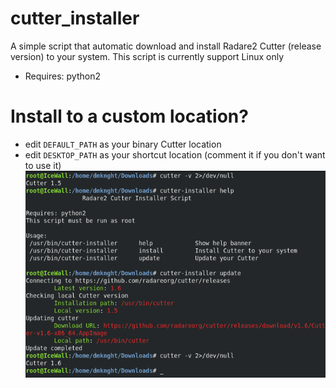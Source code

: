 # cutter_installer
A simple script that automatic download and install Radare2 Cutter (release version) to your system. This script is currently support Linux only

- Requires: python2

# Install to a custom location?
- edit `DEFAULT_PATH` as your binary Cutter location
- edit `DESKTOP_PATH` as your shortcut location (comment it if you don't want to use it)
![Screenshot](cutter.png)
